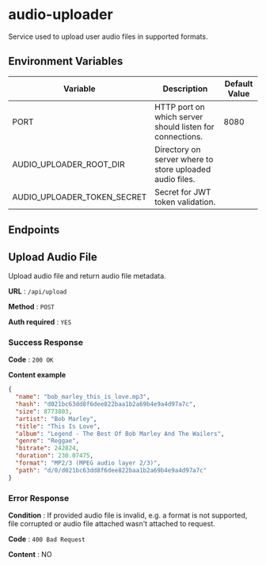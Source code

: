 # audio-uploader

Service used to upload user audio files in supported formats.

## Environment Variables

| Variable                    | Description                                              | Default Value |
| --------------------------- | -------------------------------------------------------- | ------------- |
| PORT                        | HTTP port on which server should listen for connections. | 8080          |
| AUDIO_UPLOADER_ROOT_DIR     | Directory on server where to store uploaded audio files. |               |
| AUDIO_UPLOADER_TOKEN_SECRET | Secret for JWT token validation.                         |               |

## Endpoints

## Upload Audio File

Upload audio file and return audio file metadata.

**URL** : `/api/upload`

**Method** : `POST`

**Auth required** : `YES`

### Success Response

**Code** : `200 OK`

**Content example**

```json
{
  "name": "bob_marley_this_is_love.mp3",
  "hash": "d021bc63dd8f6dee822baa1b2a69b4e9a4d97a7c",
  "size": 8773803,
  "artist": "Bob Marley",
  "title": "This Is Love",
  "album": "Legend - The Best Of Bob Marley And The Wailers",
  "genre": "Reggae",
  "bitrate": 242824,
  "duration": 230.07475,
  "format": "MP2/3 (MPEG audio layer 2/3)",
  "path": "d/0/d021bc63dd8f6dee822baa1b2a69b4e9a4d97a7c"
}
```

### Error Response

**Condition** : If provided audio file is invalid, e.g. a format is not supported, file corrupted or audio file attached wasn't attached to request.

**Code** : `400 Bad Request`

**Content** : NO

